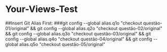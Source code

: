 # Your-Views-Test
##Insert Git Alias First:
###git  config --global alias.q1o "checkout questão-01/original" && git  config --global alias.q2o "checkout questão-02/original" && git  config --global alias.q3o "checkout questão-03/original" && git  config --global alias.q4o "checkout questão-04/original" && git  config --global alias.q5o "checkout questão-05/original"
